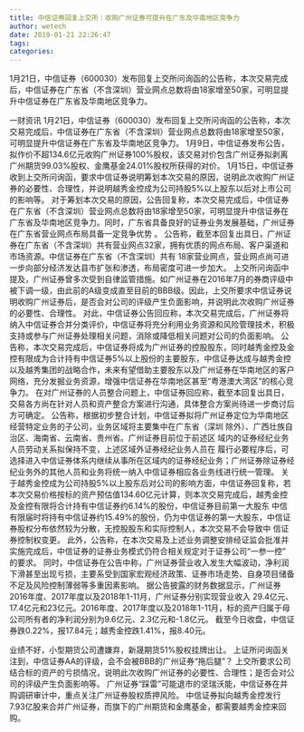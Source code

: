 ```yaml
---
title: 中信证券回复上交所：收购广州证券可提升在广东及华南地区竞争力
author: wetech
date: 2019-01-21 22:26:47
tags: 
categories: 
---
```

1月21日，中信证券（600030）发布回复上交所问询函的公告称，本次交易完成后，中信证券在广东省（不含深圳）营业网点总数将由18家增至50家，可明显提升中信证券在广东省及华南地区竞争力。
<!-- more -->
一财资讯
1月21日，中信证券（600030）发布回复上交所问询函的公告称，本次交易完成后，中信证券在广东省（不含深圳）营业网点总数将由18家增至50家，可明显提升中信证券在广东省及华南地区竞争力。
1月9日，中信证券发布公告，拟作价不超134.6亿元收购广州证券100%股权，该交易对价包含广州证券拟剥离广州期货99.03%股权、金鹰基金24.01%股权所获得的对价。
1月15日，中信证券收到上交所问询函，要求中信证券说明筹划本次交易的原因，说明此次收购广州证券的必要性、合理性，并说明越秀金控成为公司持股5%以上股东以后对上市公司的影响等。
对于筹划本次交易的原因，公告回复称，本次交易完成后，中信证券在广东省（不含深圳）营业网点总数将由18家增至50家，可明显提升中信证券在广东省及华南地区竞争力。同时，广东省具备良好的证券业务发展基础，广州证券在广东省营业网点布局具备一定竞争优势 。
公告称，截至本回复出具日，广州证券在广东省（不含深圳）共有营业网点32家，拥有优质的网点布局、客户渠道和市场资源。中信证券在广东省（不含深圳）共有 18家营业网点，营业网点尚可进一步向部分经济发达县市扩张和渗透，布局密度可进一步加大。
上交所问询函中提及，广州证券曾多次受到自律监管措施。如广州证券在2016年7月的券商评级中被下调一级，由此前的A级变成直至目前的BBB级。因此，上交所要求中信证券说明收购广州证券后，是否会对公司的评级产生负面影响，并说明此次收购广州证券的必要性、合理性。
对此，中信证券公告回应称，本次交易完成后，广州证券将纳入中信证券合并分类评价，中信证券将充分利用业务资源和风险管理技术，积极支持或参与广州证券处理相关问题，消除或降低相关问题对公司的负面影响。
公告称，本次交易完成后，中信证券将成为广州证券的控股股东，同时越秀金控及金控有限成为合计持有中信证券5%以上股份的主要股东，中信证券达成与越秀金控以及越秀集团的战略合作，未来有望借助主要股东以及广州证券在华南地区的客户网络，充分发掘业务资源，增强中信证券在华南地区甚至“粤港澳大湾区”的核心竞争力。
在对广州证券的人员整合问题上，中信证券回应称，截至本回复出具日，交易各方尚在针对人员和资产整合方案进行沟通，具体整合方案尚待进一步商讨后方可确定。
公告称，根据初步整合计划，中信证券拟将广州证券定位为华南地区经营特定业务的子公司，业务区域将主要集中在广东省（深圳 除外）、广西壮族自治区、海南省、云南省、贵州省。广州证券目前位于前述区 域内的证券经纪业务人员劳动关系拟保持不变，上述区域外证券经纪业务人员在 履行必要程序后，可选择进入中信证券体系内继续从事所在区域内的证券经纪业务；广州证券除证券经纪业务外的其他人员和业务将统一纳入中信证券相应各业务线进行统一管理。
关于越秀金控成为公司持股5%以上股东后对公司的影响方面，中信证券回复称，若本次交易价格按标的资产预估值134.60亿元计算，则本次交易完成后，越秀金控及金控有限将合计持有中信证券约6.14%的股份，中信证券目前第一大股东 中信有限届时将持有中信证券约15.49%的股份，仍为中信证券的第一大股东，中信证券股权分布依然较为分散，无控股股东和实际控制人，本次交易不会导致中 信证券控制权变更。
此外，公告称，在本次交易及上述业务调整安排经证监会批准并实施完成后，中信证券的证券业务模式仍符合相关规定对于证券公司“一参一控” 的要求。
同时，中信证券在公告中称，广州证券营业收入发生大幅波动，净利润下滑甚至出现亏损，主要系受到国家宏观经济政策、证券市场走势、自身项目储备不足及风险控制薄弱等多重因素影响。
据公告披露的财务数据显示，广州证券2016年度、2017年度以及2018年1-11月，广州证券分别实现营业收入 29.4亿元、17.4亿元和23亿元。2016年度、2017年度以及2018年1-11月，标的资产归属于母公司所有者的净利润分别为9.6亿元、2.3亿元和-1.8亿元。
截至今日收盘，中信证券跌0.22%，报17.84元；越秀金控跌1.41%，报8.40元。
 
 
业绩不好，小型期货公司遭嫌弃，新晟期货51%股权挂牌出让。
上证所问询函关注到，中信证券AA的评级，会不会被BBB的广州证券“拖后腿”？
上交所要求公司结合标的资产的亏损情况，说明此次收购广州证券的必要性、合理性；是否会对公司的评级产生负面影响等。
广州证券“踩雷”可能退市的坚瑞沃能，中信证券在并购调研审计中，重点关注广州证券股权质押风险。
中信证券拟向越秀金控发行7.93亿股来合并广州证券，而旗下的广州期货和金鹰基金，都需要越秀金控来回购。

